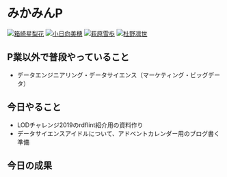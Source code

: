 # みかみんP

[![箱崎星梨花](https://img.shields.io/badge/hakozaki-serika-ed90ba)](https://sparql.crssnky.xyz/imasrdf/RDFs/detail/Hakozaki_Serika)
[![小日向美穂](https://img.shields.io/badge/kohinata-miho-C64796)](https://sparql.crssnky.xyz/imasrdf/RDFs/detail/Kohinata_Miho)
[![萩原雪歩](https://img.shields.io/badge/hagiwara-yukiho-D3DDE9)](https://sparql.crssnky.xyz/imasrdf/RDFs/detail/Hagiwara_Yukiho)
[![杜野凛世](https://img.shields.io/badge/morino-rinze-84C0EA)](https://sparql.crssnky.xyz/imasrdf/RDFs/detail/Morino_Rinze)

## P業以外で普段やっていること

- データエンジニアリング・データサイエンス（マーケティング・ビッグデータ）

## 今日やること

- LODチャレンジ2019のrdflint紹介用の資料作り
- データサイエンスアイドルについて、アドベントカレンダー用のブログ書く準備

## 今日の成果
